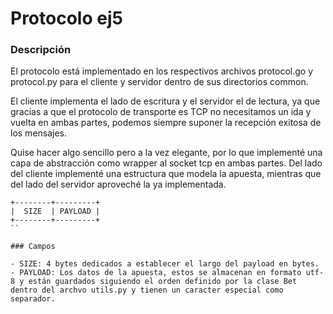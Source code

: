 # Protocolo ej5

### Descripción

El protocolo está implementado en los respectivos archivos protocol.go y protocol.py para el cliente y servidor dentro de sus directorios common.

El cliente implementa el lado de escritura y el servidor el de lectura, ya que gracias a que el protocolo de transporte es TCP no necesitamos un ida y vuelta en ambas partes, podemos siempre suponer la recepción exitosa de los mensajes.

Quise hacer algo sencillo pero a la vez elegante, por lo que implementé una capa de abstracción como wrapper al socket tcp en ambas partes. Del lado del cliente implementé una estructura que modela la apuesta, mientras que del lado del servidor aproveché la ya implementada.

```terminal
+--------+---------+  
|  SIZE  | PAYLOAD |  
+--------+---------+  
``

### Campos

- SIZE: 4 bytes dedicados a establecer el largo del payload en bytes.
- PAYLOAD: Los datos de la apuesta, estos se almacenan en formato utf-8 y están guardados siguiendo el orden definido por la clase Bet dentro del archvo utils.py y tienen un caracter especial como separador.

